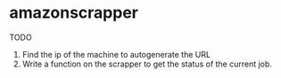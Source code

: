 # amazonscrapper

TODO

1) Find the ip of the machine to autogenerate the URL
2) Write a function on the scrapper to get the status of the current job.

